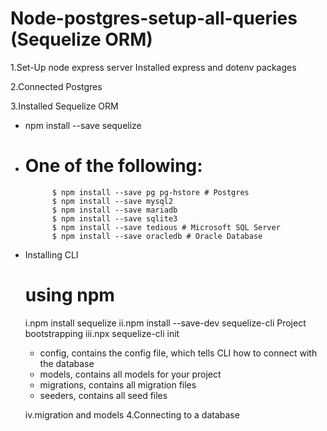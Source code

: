 # Node-postgres-setup-all-queries (Sequelize ORM)

1.Set-Up node express server
Installed express and dotenv packages

2.Connected Postgres

3.Installed Sequelize ORM

- npm install --save sequelize
- # One of the following:
            $ npm install --save pg pg-hstore # Postgres
            $ npm install --save mysql2
            $ npm install --save mariadb
            $ npm install --save sqlite3
            $ npm install --save tedious # Microsoft SQL Server
            $ npm install --save oracledb # Oracle Database
- Installing CLI
  # using npm
  i.npm install sequelize
  ii.npm install --save-dev sequelize-cli
  Project bootstrapping
  iii.npx sequelize-cli init
    - config, contains the config file, which tells CLI how to connect with the database
    - models, contains all models for your project
    - migrations, contains all migration files
    - seeders, contains all seed files
  
  iv.migration and models
4.Connecting to a database
